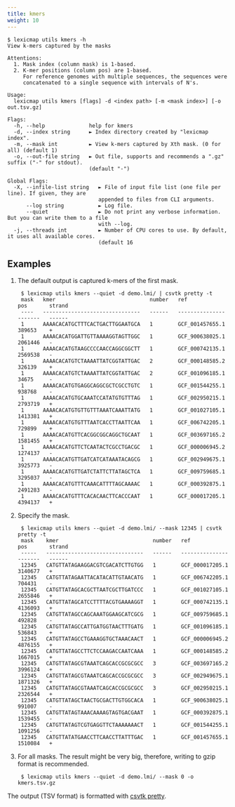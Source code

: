 ```yaml
---
title: kmers
weight: 10
---
```


```plain
$ lexicmap utils kmers -h
View k-mers captured by the masks

Attentions:
  1. Mask index (column mask) is 1-based.
  2. K-mer positions (column pos) are 1-based.
     For reference genomes with multiple sequences, the sequences were
     concatenated to a single sequence with intervals of N's.

Usage:
  lexicmap utils kmers [flags] -d <index path> [-m <mask index>] [-o out.tsv.gz]

Flags:
  -h, --help              help for kmers
  -d, --index string      ► Index directory created by "lexicmap index".
  -m, --mask int          ► View k-mers captured by Xth mask. (0 for all) (default 1)
  -o, --out-file string   ► Out file, supports and recommends a ".gz" suffix ("-" for stdout).
                          (default "-")

Global Flags:
  -X, --infile-list string   ► File of input file list (one file per line). If given, they are
                             appended to files from CLI arguments.
      --log string           ► Log file.
      --quiet                ► Do not print any verbose information. But you can write them to a file
                             with --log.
  -j, --threads int          ► Number of CPU cores to use. By default, it uses all available cores.
                             (default 16
```

## Examples

1. The default output is captured k-mers of the first mask.

        $ lexicmap utils kmers --quiet -d demo.lmi/ | csvtk pretty -t
        mask   kmer                              number   ref               pos       strand
        ----   -------------------------------   ------   ---------------   -------   ------
        1      AAAACACATGCTTTCACTGACTTGGAATGCA   1        GCF_001457655.1   389653    +
        1      AAAACACATGGATTGTTAAAAGGTAGTTGGC   1        GCF_900638025.1   2061446   -
        1      AAAACACATGTAAGCCCCAACCAGGCGGCTT   1        GCF_000742135.1   2569538   -
        1      AAAACACATGTCTAAAATTATCGGTATTGAC   2        GCF_000148585.2   326139    +
        1      AAAACACATGTCTAAAATTATCGGTATTGAC   2        GCF_001096185.1   34675     -
        1      AAAACACATGTGAGGCAGGCGCTCGCCTGTC   1        GCF_001544255.1   938768    -
        1      AAAACACATGTGCAAATCCATATGTGTTTAG   1        GCF_002950215.1   2793719   +
        1      AAAACACATGTGTTGTTTAAATCAAATTATG   1        GCF_001027105.1   1413381   +
        1      AAAACACATGTGTTTAATCACCTTAATTCAA   1        GCF_006742205.1   729899    +
        1      AAAACACATGTTCACGGCGGCAGGCTGCAAT   1        GCF_003697165.2   1581455   +
        1      AAAACACATGTTCTCAATACTCGCCTGACGC   1        GCF_000006945.2   1274137   -
        1      AAAACACATGTTGATCATCATAAATACAGCG   1        GCF_002949675.1   3925773   -
        1      AAAACACATGTTGATCTATTCTTATAGCTCA   1        GCF_009759685.1   3295037   -
        1      AAAACACATGTTTCAAACATTTTAGCAAAAC   1        GCF_000392875.1   2491283   -
        1      AAAACACATGTTTCACACAACTTCACCCAAT   1        GCF_000017205.1   4394137   +


1. Specify the mask.

        $ lexicmap utils kmers --quiet -d demo.lmi/ --mask 12345 | csvtk pretty -t
        mask    kmer                              number   ref               pos       strand
        -----   -------------------------------   ------   ---------------   -------   ------
        12345   CATGTTATAGAAGGACGTCGACATCTTGTGG   1        GCF_000017205.1   3140677   +
        12345   CATGTTATAGAATTACATACATTGTAACATG   1        GCF_006742205.1   704431    -
        12345   CATGTTATAGCACGCTTAATCGCTTGATCCC   1        GCF_001027105.1   2655846   +
        12345   CATGTTATAGCATCCTTTTACGTGAAAAGGT   1        GCF_000742135.1   4136093   +
        12345   CATGTTATAGCCAGCAAATGGAAGCATCGCG   1        GCF_009759685.1   492828    -
        12345   CATGTTATAGCCATTGATGGTAACTTTGATG   1        GCF_001096185.1   536843    +
        12345   CATGTTATAGCCTGAAAGGTGCTAAACAACT   1        GCF_000006945.2   4876155   +
        12345   CATGTTATAGCCTTCTCCAAGACCAATCAAA   1        GCF_000148585.2   1667015   +
        12345   CATGTTATAGCGTAAATCAGCACCGCGCGCC   3        GCF_003697165.2   3996124   +
        12345   CATGTTATAGCGTAAATCAGCACCGCGCGCC   3        GCF_002949675.1   1871326   +
        12345   CATGTTATAGCGTAAATCAGCACCGCGCGCC   3        GCF_002950215.1   2326544   +
        12345   CATGTTATAGCTAACTGCGACTTGTGGCACA   1        GCF_900638025.1   991007    -
        12345   CATGTTATAGTAAACAAAAGTAGTGACGAAT   1        GCF_000392875.1   1539455   -
        12345   CATGTTATAGTCGTGAGGTTCTAAAAAAACT   1        GCF_001544255.1   1091256   -
        12345   CATGTTATATGAACCTTCAACCTTATTTGAC   1        GCF_001457655.1   1510084   +


1. For all masks. The result might be very big, therefore, writing to gzip format is recommended.


        $ lexicmap utils kmers --quiet -d demo.lmi/ --mask 0 -o kmers.tsv.gz

The output (TSV format) is formatted with [csvtk pretty](https://github.com/shenwei356/csvtk).
